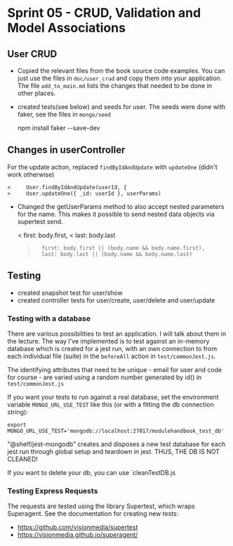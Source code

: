 # Sprint 05 - CRUD, Validation and Model Associations

## User CRUD

- Copied the relevant files from the book source code examples. 
  You can just use the files
  in `doc/user_crud` and copy them into your application. 
  The file `add_to_main.md` lists the changes 
  that needed to be done in other places.
- created tests(see below) and seeds for user. The seeds were done 
  with faker, see the files in `mongo/seed`


    npm install faker --save-dev
    
 
## Changes in userController

For the update action, replaced `findByIdAndUpdate` with `updateOne` (didn't work otherwise)

    <     User.findByIdAndUpdate(userId, {
    >     User.updateOne({ _id: userId }, userParams)

- Changed the getUserParams method to also accept nested parameters for the name. 
This makes it possible to send nested data objects via supertest send.


    <       first: body.first,
    <       last: body.last
    
    >       first: body.first || (body.name && body.name.first),
    >       last: body.last || (body.name && body.name.last)
  
## Testing

- created snapshot test for user/show
- created controller tests for user/create, user/delete and user/update

### Testing with a database

There are various possibilities to test an application. I will talk about them 
in the lecture. The way I've implemented is to test against an in-memory database
which is created for a jest run, with an own connection to from each individual file (suite)
in the `beforeAll` action in `test/commonJest.js`.

The identifying attributes that need to be unique - email for user and code for 
course - are varied using a random number generated by id() in `test/commonJest.js`

If you want your tests to run against a real database, set the environment variable
`MONGO_URL_USE_TEST` like this (or with a fitting the db connection string):

    export MONGO_URL_USE_TEST='mongodb://localhost:27017/modulehandbook_test_db'

"@shelf/jest-mongodb" creates and disposes a new test database for each
jest run through global setup and teardown in jest.
THUS, THE DB IS NOT CLEANED! 

If you want to delete your db, you can use `cleanTestDB.js

### Testing Express Requests

The requests are tested using the library Supertest, which wraps Superagent. 
See the documentation for creating new tests:

* https://github.com/visionmedia/supertest
* https://visionmedia.github.io/superagent/

